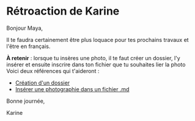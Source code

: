 # Rétroaction de Karine

Bonjour Maya,

Il te faudra certainement être plus loquace pour tes prochains travaux et l'être en français.

**À retenir** : lorsque tu insères une photo, il te faut créer un dossier, l'y insérer et ensuite inscrire dans ton fichier que tu souhaites lier la photo
Voici deux références qui t'aideront : 
 - [Création d'un dossier](https://github.com/KarineLEcuyer/H22_TIM_portfolio_consignes/blob/main/information_complementaire/creation_dossier.md)
 - [Insérer une photographie dans un fichier .md](https://github.com/KarineLEcuyer/H22_TIM_portfolio_consignes/blob/main/information_complementaire/inserer_photo.md)

Bonne journée,

Karine
